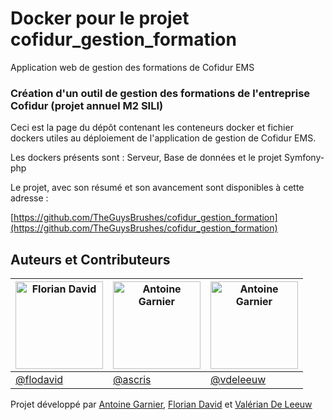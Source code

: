 # Docker pour le projet cofidur_gestion_formation
 Application web de gestion des formations de Cofidur EMS
### Création d'un outil de gestion des formations de l'entreprise Cofidur (projet annuel M2 SILI)

Ceci est la page du dépôt contenant les conteneurs docker et fichier dockers utiles au déploiement de l'application de gestion de Cofidur EMS.

Les dockers présents sont : Serveur, Base de données et le projet Symfony-php

Le projet, avec son résumé et son avancement sont disponibles à cette adresse :

[https://github.com/TheGuysBrushes/cofidur_gestion_formation](https://github.com/TheGuysBrushes/cofidur_gestion_formation)

## Auteurs et Contributeurs

[<img alt="Florian David" src="https://avatars0.githubusercontent.com/u/11854849" width="140">](https://flodavid.github.io) | [<img alt="Antoine Garnier" src="https://avatars3.githubusercontent.com/u/15716032" width="140">](https://github.com/ascris) | [<img alt="Antoine Garnier" src="https://avatars2.githubusercontent.com/u/17699276" width="140">](https://github.com/vdeleeuw)
----------------------------------|-------------------------------------------------|----------------------------------------|
[@flodavid](https://flodavid.github.io) | [@ascris](https://github.com/ascris) | [@vdeleeuw](https://github.com/vdeleeuw)

  
Projet développé par [Antoine Garnier](https://github.com/ascris), [Florian David](https://github.com/flodavid) et [Valérian De Leeuw](https://github.com/vdeleeuw)
